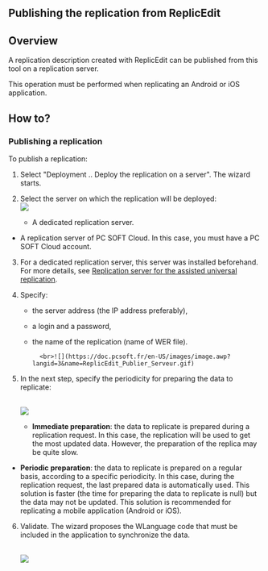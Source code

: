 
## Publishing the replication from ReplicEdit
			

<a name="NOTE1"></a>
<a name="NOTE1_1"></a>


## Overview
<a name="overview_ELTTEXTE000100"></a>
A replication description created with ReplicEdit can be published from this tool on a replication server. 

This operation must be performed when replicating an Android or iOS application. 

<a name="NOTE2"></a>
<a name="NOTE2_1"></a>


## How to?
<a name="how_ELTTEXTE000124"></a>


### Publishing a replication
<a name="publishing_replication_ELTPARAGRAPHE000018"></a>

To publish a replication: 

1. Select "Deployment .. Deploy the replication on a server". The wizard starts.

2. Select the server on which the replication will be deployed: 
	<br>![](https://doc.pcsoft.fr/en-US/images/image.awp?langid=3&name=ReplicEdit_Publier.gif)


	- A dedicated replication server. 

- A replication server of PC SOFT Cloud. In this case, you must have a PC SOFT Cloud account. 

3. For a dedicated replication server, this server was installed beforehand. For more details, see [Replication server for the assisted universal replication](../WDLang4/1000017227.md). 

4. Specify: 

	- the server address (the IP address preferably), 

	- a login and a password, 

	- the name of the replication (name of WER file). 
			
			<br>![](https://doc.pcsoft.fr/en-US/images/image.awp?langid=3&name=ReplicEdit_Publier_Serveur.gif)





5. In the next step, specify the periodicity for preparing the data to replicate: 
	
	<br>![](https://doc.pcsoft.fr/en-US/images/image.awp?langid=3&name=ReplicEdit_Publier_Period.gif)


	- **Immediate preparation**: the data to replicate is prepared during a replication request. In this case, the replication will be used to get the most updated data. However, the preparation of the replica may be quite slow.

- **Periodic preparation**: the data to replicate is prepared on a regular basis, according to a specific periodicity. In this case, during the replication request, the last prepared data is automatically used. This solution is faster (the time for preparing the data to replicate is null) but the data may not be updated. 
			This solution is recommended for replicating a mobile application (Android or iOS). 

6. Validate. The wizard proposes the WLanguage code that must be included in the application to synchronize the data. 
	
	<br>![](https://doc.pcsoft.fr/en-US/images/image.awp?langid=3&name=ReplicEdit_Publier_Code.gif)






